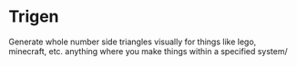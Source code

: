 # Trigen
Generate whole number side triangles visually for things like lego, minecraft, etc. anything where you make things within a specified system/

